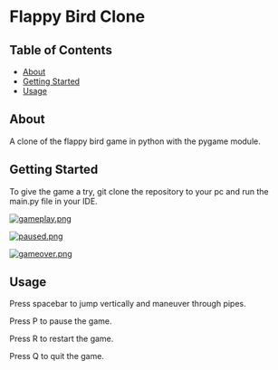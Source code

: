 # Flappy Bird Clone

## Table of Contents
+ [About](#about)
+ [Getting Started](#getting_started)
+ [Usage](#usage)

## About <a name = "about"></a>
A clone of the flappy bird game in python with the pygame module.

## Getting Started <a name = "getting_started"></a>
To give the game a try, git clone the repository to your pc and run the main.py file in your IDE.

[![gameplay.png](https://i.postimg.cc/q7B1H380/gameplay.png)](https://postimg.cc/FYqyj1Wn)

[![paused.png](https://i.postimg.cc/QxkgNMNM/paused.png)](https://postimg.cc/N5F2pBHh)

[![gameover.png](https://i.postimg.cc/q7YyDhw1/gameover.png)](https://postimg.cc/KKP1RYdT)

## Usage <a name = "usage"></a>

Press spacebar to jump vertically and maneuver through pipes.

Press P to pause the game.

Press R to restart the game.

Press Q to quit the game.
